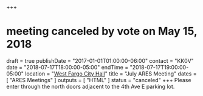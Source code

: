 +++
# meeting canceled by vote on May 15, 2018
draft = true
publishDate = "2017-01-01T01:00:00-06:00"
contact = "KK0V"
date = "2018-07-17T18:00:00-05:00"
endTime = "2018-07-17T19:00:00-05:00"
location = "[West Fargo City Hall](/places/west-fargo-city-hall/)"
title = "July ARES Meeting"
dates = [ "ARES Meetings" ]
outputs = [ "HTML" ]
status = "canceled"
+++
Please enter through the north
doors adjacent to the 4th Ave E parking lot.
